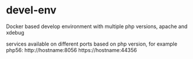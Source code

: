 # devel-env
Docker based develop environment with multiple php versions, apache and xdebug

services available on different ports based on php version, for example php56:
http://hostname:8056
https://hostname:44356
